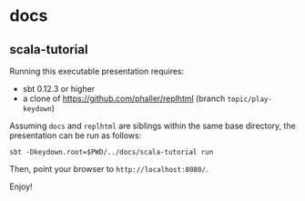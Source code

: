 docs
====

scala-tutorial
--------------

Running this executable presentation requires:

- sbt 0.12.3 or higher
- a clone of https://github.com/phaller/replhtml (branch `topic/play-keydown`)

Assuming `docs` and `replhtml` are siblings within the same base directory,
the presentation can be run as follows:

    sbt -Dkeydown.root=$PWD/../docs/scala-tutorial run

Then, point your browser to `http://localhost:8080/`.

Enjoy!
